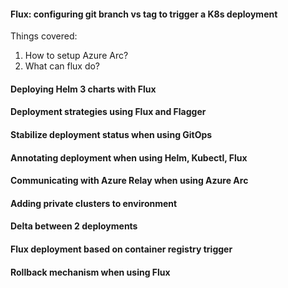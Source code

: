 #### Flux: configuring git branch vs tag to trigger a K8s deployment

Things covered:  

1. How to setup Azure Arc?
2. What can flux do? 


#### Deploying Helm 3 charts with Flux 

#### Deployment strategies using Flux and Flagger

#### Stabilize deployment status when using GitOps

#### Annotating deployment when using Helm, Kubectl, Flux

#### Communicating with Azure Relay when using Azure Arc

#### Adding private clusters to environment

#### Delta between 2 deployments

#### Flux deployment based on container registry trigger

#### Rollback mechanism when using Flux
